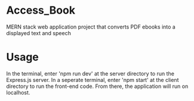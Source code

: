 # Access_Book
MERN stack web application project that converts PDF ebooks into a displayed text and speech

# Usage
In the terminal, enter 'npm run dev' at the server directory to run the Express.js server. In a seperate terminal, enter 'npm start' at the client directory to run the front-end code. From there, the application will run on localhost.
